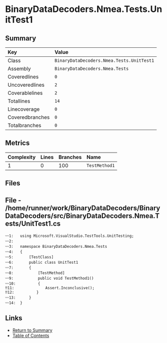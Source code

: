 ﻿# BinaryDataDecoders.Nmea.Tests.UnitTest1

## Summary

| Key             | Value                                     |
| :-------------- | :---------------------------------------- |
| Class           | `BinaryDataDecoders.Nmea.Tests.UnitTest1` |
| Assembly        | `BinaryDataDecoders.Nmea.Tests`           |
| Coveredlines    | `0`                                       |
| Uncoveredlines  | `2`                                       |
| Coverablelines  | `2`                                       |
| Totallines      | `14`                                      |
| Linecoverage    | `0`                                       |
| Coveredbranches | `0`                                       |
| Totalbranches   | `0`                                       |

## Metrics

| Complexity | Lines | Branches | Name          |
| :--------- | :---- | :------- | :------------ |
| 1          | 0     | 100      | `TestMethod1` |

## Files

## File - /home/runner/work/BinaryDataDecoders/BinaryDataDecoders/src/BinaryDataDecoders.Nmea.Tests/UnitTest1.cs

```CSharp
〰1:   using Microsoft.VisualStudio.TestTools.UnitTesting;
〰2:   
〰3:   namespace BinaryDataDecoders.Nmea.Tests
〰4:   {
〰5:       [TestClass]
〰6:       public class UnitTest1
〰7:       {
〰8:           [TestMethod]
〰9:           public void TestMethod1()
〰10:          {
‼11:              Assert.Inconclusive();
‼12:          }
〰13:      }
〰14:  }
```

## Links

* [Return to Summary](Summary.md)
* [Table of Contents](../TOC.md)

